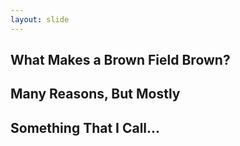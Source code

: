 ```yaml
---
layout: slide
---
```


## What Makes a Brown Field Brown?

## Many Reasons, But Mostly
## Something That I Call...
